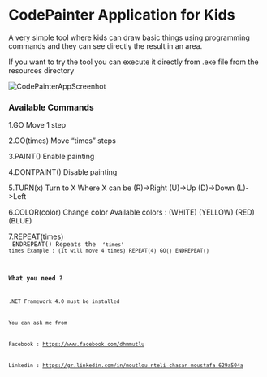 ﻿# CodePainter Application for Kids

A very simple tool where kids can draw basic things using programming commands and they can see directly the result in an area. 

If you want to try the tool you can execute it directly from .exe file from the resources directory

![CodePainterAppScreenhot](https://raw.githubusercontent.com/dhmm/CodePainterApp/master/resources/screenshot.png)

### Available Commands
1.GO
Move 1 step

2.GO(times)
Move “times” steps

3.PAINT()
Enable painting

4.DONTPAINT()
Disable painting

5.TURN(x)
Turn to X
	Where X can be
	(R)->Right
	(U)->Up
	(D)->Down
	(L)->Left

6.COLOR(color)
Change color
	Available colors :
	(WHITE)
	(YELLOW)
	(RED)
	(BLUE)

7.REPEAT(times) <br>
<code>  ENDREPEAT()
	Repeats the <code> ‘times’ times
	Example : (It will move 4 times)
		REPEAT(4)
		GO()
		ENDREPEAT()
	


### What you need ?
.NET Framework 4.0 must be installed



You can ask me from 

Facebook : https://www.facebook.com/dhmmutlu

Linkedin : https://gr.linkedin.com/in/moutlou-nteli-chasan-moustafa-629a504a
